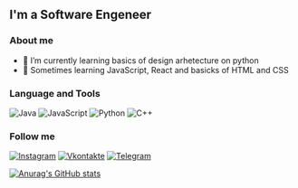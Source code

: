 ## I'm a Software Engeneer

### About me 
- 🌱 I’m currently learning basics of design arhetecture on python
- 🎸 Sometimes learning JavaScript, React and basicks of HTML and CSS

### Language and Tools
![Java](https://img.shields.io/badge/-Java-090909?style=for-the-badge&logo=Java&logoColor=fc8732)
![JavaScript](https://img.shields.io/badge/-JavaScript-090909?style=for-the-badge&logo=JavaScript&logoColor=f7f020)
![Python](https://img.shields.io/badge/-Python-090909?style=for-the-badge&logo=Python&logoColor=26f514)
![C++](https://img.shields.io/badge/-C++-090909?style=for-the-badge&logo=C%2b%2b&logoColor=151ceb)


### Follow me
[![Instagram](https://img.shields.io/badge/-Instagram-090909?style=for-the-badge&logo=Instagram&logoColor=eb106b)](https://www.instagram.com/daniil_ivch/)
[![Vkontakte](https://img.shields.io/badge/-Vkontakte-090909?style=for-the-badge&logo=Vk&logoColor=1815e8)](https://vk.com/danielangl)
[![Telegram](https://img.shields.io/badge/-Telegram-090909?style=for-the-badge&logo=Telegram&logoColor=1815e8)](https://t.me/Nero_uxi)

[![Anurag's GitHub stats](https://github-readme-stats.vercel.app/api?username=Nerogen&show_icons=true&theme=radical)](https://github.com/anuraghazra/github-readme-stats)
